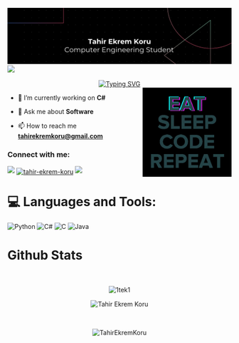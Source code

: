 ![MasterHead](https://github.com/1tek1/1tek1/blob/main/Github%20Banner.png)
![](https://komarev.com/ghpvc/?username=1tek1&color=blue)
<div align="center">
 <a href="https://github.com/1tek1">
  <img src="https://readme-typing-svg.demolab.com?font=Fira+Code&size=28&duration=3000&pause=500&center=true&vCenter=true&width=435&lines=%e2%9c%a8+Tahir+Ekrem+Koru+%e2%9c%a8;%f0%9f%93%9a+Software+Developer+%f0%9f%92%bb;Welcome+To+My+Profile+%f0%9f%91%80" alt="Typing SVG" />
 </a>
</div>

<img src="https://github.com/CagatayAkkas/CagatayAkkas/blob/main/img/EatSleepCodeRepeat.gif" alt="Coding" width=200 height=200 align="right">

- 🔭 I’m currently working on **C#**

- 💬 Ask me about **Software**

- 📫 How to reach me **tahirekremkoru@gmail.com**

<h3 align="left">Connect with me:</h3>
<p align="left">
  <a href="https://github.com/404"><img src="https://user-images.githubusercontent.com/73097560/115834477-dbab4500-a447-11eb-908a-139a6edaec5c.gif"></a>
<a href="https://linkedin.com/in/tahir-ekrem-koru" target="blank"><img align="center" src="https://raw.githubusercontent.com/rahuldkjain/github-profile-readme-generator/master/src/images/icons/Social/linked-in-alt.svg" alt="tahir-ekrem-koru" height="30" width="40" /></a>
<a href="https://github.com/404"><img src="https://user-images.githubusercontent.com/73097560/115834477-dbab4500-a447-11eb-908a-139a6edaec5c.gif"></a>
</p>



<!--
<details>
  <summary>:zap: GitHub Stats</summary> 
-->
# 💻 Languages and Tools:
![Python](https://img.shields.io/badge/python-3670A0?style=for-the-badge&logo=python&logoColor=ffdd54)
![C#](https://img.shields.io/badge/c%23-%23239120.svg?style=for-the-badge&logo=c-sharp&logoColor=white)
![C](https://img.shields.io/badge/c-%2300599C.svg?style=for-the-badge&logo=c&logoColor=white)
![Java](https://img.shields.io/badge/java-%23ED8B00.svg?style=for-the-badge&logo=java&logoColor=white)



# Github Stats

 <br />
 
  <p align="center">
  <a>
   
<img align="center" src="https://github-readme-stats.vercel.app/api/top-langs/?username=1tek1&theme=material-palenight&hide_border=false&include_all_commits=false&count_private=false&layout=compact" alt="1tek1" />
   
  </a>
</p>
  
  
  <p align="center">
  <a>
  
  <img align="center" src="https://github-readme-stats.vercel.app/api?username=1tek1&theme=material-palenight&hide_border=false&include_all_commits=false&count_private=false" alt="Tahir Ekrem Koru" />
  
  </a>
</p>

  
<br />


 
 <p align="center">
  <a>
    
  <img align="center" src="https://github-readme-streak-stats.herokuapp.com/?user=1tek1&theme=material-palenight&hide_border=false" alt="TahirEkremKoru" width="55%" />
    
  </a>
</p>
 

 
 <br />
 
  
  
 
 



